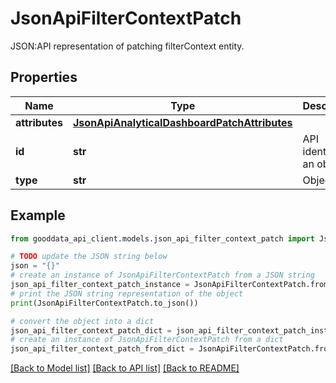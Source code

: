# JsonApiFilterContextPatch

JSON:API representation of patching filterContext entity.

## Properties

Name | Type | Description | Notes
------------ | ------------- | ------------- | -------------
**attributes** | [**JsonApiAnalyticalDashboardPatchAttributes**](JsonApiAnalyticalDashboardPatchAttributes.md) |  | 
**id** | **str** | API identifier of an object | 
**type** | **str** | Object type | 

## Example

```python
from gooddata_api_client.models.json_api_filter_context_patch import JsonApiFilterContextPatch

# TODO update the JSON string below
json = "{}"
# create an instance of JsonApiFilterContextPatch from a JSON string
json_api_filter_context_patch_instance = JsonApiFilterContextPatch.from_json(json)
# print the JSON string representation of the object
print(JsonApiFilterContextPatch.to_json())

# convert the object into a dict
json_api_filter_context_patch_dict = json_api_filter_context_patch_instance.to_dict()
# create an instance of JsonApiFilterContextPatch from a dict
json_api_filter_context_patch_from_dict = JsonApiFilterContextPatch.from_dict(json_api_filter_context_patch_dict)
```
[[Back to Model list]](../README.md#documentation-for-models) [[Back to API list]](../README.md#documentation-for-api-endpoints) [[Back to README]](../README.md)



